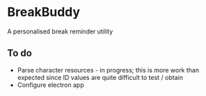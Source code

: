 # BreakBuddy
A personalised break reminder utility

## To do
* Parse character resources - in progress; this is more work than expected since ID values are quite difficult to test / obtain
* Configure electron app